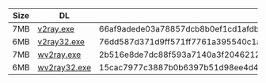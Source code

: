 |    Size   |     DL  | sha512sum |
|  ---  |  ---  |  ---  |
| 7MB | [v2ray.exe](https://cdn.jsdelivr.net/gh/googleians/v2ray-core@main/v2ray.exe) | 66af9adede03a78857dcb8b0ef1cd1afdb510e2478c59dc6f8a4b9c2473357ef8934b352deac2e199d366b752e262d724a0bc03beb623d4e97e76d1dbf5aca5d |
| 6MB | [v2ray32.exe](https://cdn.jsdelivr.net/gh/googleians/v2ray-core@main/v2ray32.exe) | 76dd587d371d9ff571ff7761a395540c1a3bda82043c0702735b718ec81c8b60b1bdfa66d4030a97be188349f4582ed6e291989519ef2478ac9a0e621e5ed5ca |
| 7MB | [wv2ray.exe](https://cdn.jsdelivr.net/gh/googleians/v2ray-core@main/wv2ray.exe) | 2b516e8de7dc88f593a7140a3f20462128a21a1baa859ee5c7963f28126d05fa1563002ef9c447912bf0ba8a71418fdf11f51d2cbe34476ad487c49347e744f1 |
| 6MB | [wv2ray32.exe](https://cdn.jsdelivr.net/gh/googleians/v2ray-core@main/wv2ray32.exe) | 15cac7977c3887b0b6397b51d98ee4d4381ed23f4ed64250f0e83eb7a2c7a1f5062b2c9d624f82315632cc09ac871a9f4350dd65fbe3b003421cc86f45f629cf |
